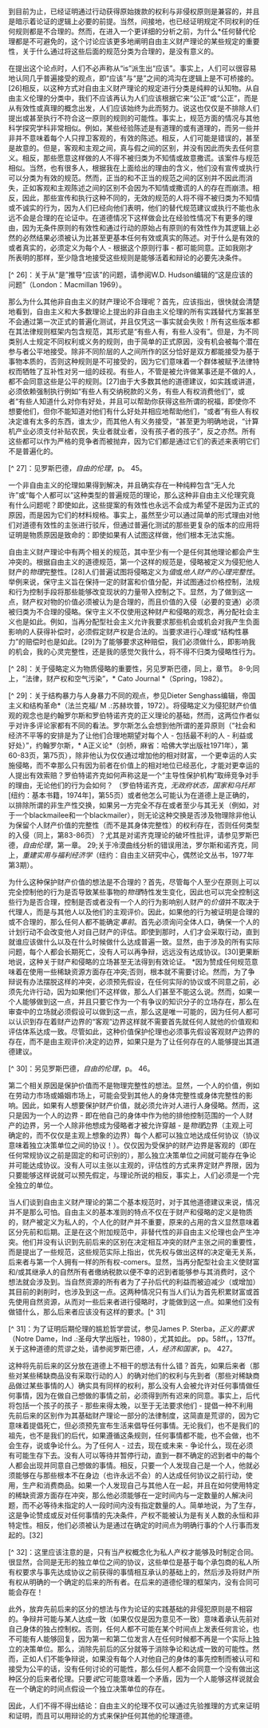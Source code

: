 ###

到目前为止，已经证明通过行动获得原始拨款的权利与非侵权原则是兼容的，并且是暗示着论证的逻辑上必要的前提。当然，间接地，也已经证明规定不同权利的任何规则都是不合理的。然而，在进入一个更详细的分析之前，为什么*任何替代伦理都是不可避免的，这个讨论应该更多地阐明自由主义财产理论的某些规定的重要性，关于什么通过将这些后面的规范分类为合理的，是没有意义的。

在提出这个论点时，人们不必声称从“is”派生出“应该”。事实上，人们可以很容易地认同几乎普遍接受的观点，即“应该”与“是”之间的鸿沟在逻辑上是不可桥接的。[26]相反，以这种方式对自由主义财产理论的规定进行分类是纯粹的认知物。从自由主义伦理的分类中，我们不应该再认为人们应该根据它来“公正”或“公正”，而是从有效性或真理的概念出发，人们应该始终为此而努力。说这也仅仅是不排除人们提出或甚至执行不符合这一原则的规则的可能性。事实上，规范方面的情况与其他科学探究学科非常相似。例如，某些经验陈述是有道理的或有道理的，而另一些并非并不意味着每个人只捍卫客观的，有效的陈述。相反，人们可能是错误的，甚至是故意的。但是，客观和主观之间，真与假之间的区别，并没有因此而失去任何意义。相反，那些愿意这样做的人不得不被归类为不知情或故意撒谎。该案件与规范相似。当然，也有很多人，根据我在上面给出的理由的含义，他们没有宣传或执行可以分类为有效的规范。然而，正当的和不正当的规范之间的区别并不因此而消失，正如客观和主观陈述之间的区别不会因为不知情或撒谎的人的存在而崩溃。相反，因此，那些宣传和执行这种不同的，无效的规范的人将不得不被归类为不知情或不诚实的行为，因为人们已经向他们表明，他们的替代规范建议或执行不能也永远不会是合理的在论证中。在道德情况下这样做会比在经验性情况下有更多的理由，因为无条件原则的有效性和通过行动的原始占有原则的有效性作为其逻辑上必然的必然结果必须被认为比甚至更基本任何有效或真实的陈述。对于什么是有效的或者真实的，必须定义为每个人 - 根据这个原则行事 - 都可能同意。正如我刚才所表明的那样，至少隐含地接受这些规则是能够活着和辩论的必要先决条件。

[^ 26]：关于从“是”推导“应该”的问题，请参阅W.D. Hudson编辑的“这是应该的问题”（London：Macmillan 1969）。

那么为什么其他非自由主义的财产理论不合理呢？首先，应该指出，很快就会清楚地看到，自由主义和大多数理论上提出的非自由主义伦理的所有实践替代方案甚至不会通过第一次正式的普遍化测试，并且仅凭这一事实就会失败！所有这些版本都在其法律规则框架内包含规范，其形式是“有些人有，有些人没有”。但是，为不同类别人士规定不同权利或义务的规则，由于简单的正式原因，没有机会被每个潜在参与者公平地接受。除非不同阶层的人之间所作的区分恰好是双方都能接受为基于事物本质的，否则这种规则是不可接受的，因为它们意味着一个群体被赋予法律特权而牺牲了互补性对另一组的歧视。有些人，不管是被允许做某事还是不做的人，都不会同意这些是公平的规则。[27]由于大多数其他的道德建议，如实践或讲道，必须依赖强制执行例如“有些人有交纳税款的义务，有些人有权消费他们”，或者“有些人知道什么对你有好处，并且可以帮助你获得这些所谓的祝福，即使你不想要他们，但你不能知道对他们有什么好处并相应地帮助他们，“或者”有些人有权决定谁有太多的东西，谁太少，而其他人有义务接受，“甚至更为明确地说，“计算机产业必须支付补贴农民，失业者就业者，没有孩子者的孩子”，反之亦然。所有这些都可以作为严格的竞争者而被抛弃，因为它们都是通过它们的表述来表明它们不是普遍化的。

[^ 27]：见罗斯巴德，*自由的伦理*，p。 45。

一个非自由主义的伦理如果得到解决，并且确实存在一种纯粹包含“无人允许”或“每个人都可以”这种类型的普遍规范的理论，那么这种非自由主义伦理究竟有什么问题呢？即使如此，这些提案的有效性也永远不会成为希望不是因为正式的原因，而是因为它们的材料规格。事实上，虽然至少可以通过简单的形式理由对他们对道德有效性的主张进行驳斥，但通过普遍化测试的那些更复杂的版本的应用将证明是物质原因是致命的：即使如果有人试图这样做，他们根本无法实施。

自由主义财产理论中有两个相关的规范，其中至少有一个是任何其他理论都会产生冲突的。根据自由主义的道德规范，第一个这样的规范是，侵略被定义为侵犯他人财产的*物理*完整性。[28]人们普遍试图将侵略定义为*值*或*他人财产的心理完整性*。举例来说，保守主义旨在保持一定的财富和价值分配，并试图通过价格控制，法规和行为控制手段将那些能够改变现状的力量带入控制之下。显然，为了做到这一点，财产权对物的价值必须被认为是合理的，而且价值的入侵（必要的变通）必须被归类为不合理的侵略。保守主义不仅使用这种财产和侵略的观念，再分配社会主义也是如此。例如，当再分配型社会主义允许我要求那些机会或机会对我产生负面影响的人获得补偿时，必须假定财产权是合法的。当要求进行心理或“结构性暴力”的赔偿时也是如此。[29]为了能够要求这种赔偿，我们必须做什么，即影响我的机会，我的心灵完整性，还是我的感觉欠我什么，将不得不归类为侵略性行为。

[^ 28]：关于侵略定义为物质侵略的重要性，另见罗斯巴德，同上，章节。 8-9;同上，“法律，财产权和空气污染”，* Cato Journal *（Spring，1982）。

[^ 29]：关于结构暴力与人身暴力不同的观点，参见Dieter Senghass编辑，帝国主义和结构革命*（法兰克福/ M .:苏赫坎普，1972）。将侵略定义为侵犯财产价值观的观念也是约翰罗尔斯和罗伯特诺齐克的正义理论的基础，然而，这两位作者似乎对许多评论家都有不同的看法。罗尔斯怎么会想到他所谓的差异原则（“社会和经济不平等的安排是为了让他们合理地期望对每个人 - 包括最不利的人 - 利益或好处）”，约翰罗尔斯，* A正义论*（剑桥，麻省：哈佛大学出版社1971年），第60-83页，第75页），除非他认为仅仅通过增加他的相对财富，一个更幸运的人实施侵略，而不幸那么只有因为前者在价值上的相对地位已经恶化，才能对更幸运的人提出有效索赔？罗伯特诺齐克如何声称这是一个“主导性保护机构”取缔竞争对手的理由，无论他们的行为会如何？ （罗伯特诺齐克，*无政府状态，国家和乌托邦* [纽约：基本书籍，1974年]，第55页）或者他怎么可能认为在道德上是正确的，以排除所谓的非生产性交换，如果另一方完全不存在或者至少与其无关（例如，对于一个blackmailee和一个blackmailer），则无论这种交换是否涉及物理除非他认为保留个人财产价值的完整性（而不是其身体完整性）的权利存在，否则任何类型的入侵（同上，第83-86页）？尤其是对诺齐克理论的破坏性批评，请参见罗斯巴德，*自由伦理*，第一章。 29;关于冷漠曲线分析的错误用法，罗尔斯和诺齐克，同上，*重建实用与福利经济学*（纽约：自由主义研究中心，偶然论文丛书，1977年第3期）。

为什么这种保护财产价值的想法是不合理的？首先，尽管每个人至少在原则上可以完全控制他的行为是否导致某些事物的*物理*特性发生变化，因此也可以完全控制这些行为是否合理，控制是否或者没有一个人的行为影响别人财产的*价值*并不取决于代理人，而是与其他人以及他们的主观评价。因此，如果他的行为被证明是合理的或不合理的，那么任何人都不能确定*事前*。首先必须询问全体人口，确保一个人的计划行动不会改变他人对自己财产的评估。即使到那时，人们才会采取行动，直到就谁应该做什么以及在什么时候做什么达成普遍一致。显然，由于涉及的所有实际问题，每个人都会长期死亡，没有人可以再争辩，远远没有达成协议。[30]更果断地说，这种关于财产和侵略的立场甚至无法得到有效论证。 *因为赞成任何规范意味着在使用一些稀缺资源方面存在冲突;否则，根本就不需要讨论。然而，为了争辩说有办法摆脱这样的冲突，必须预先假设，在任何实际的协议或不同意之前，必须先允许行动，因为如果他们不这样做，那么人们甚至不能这么说。然而，如果一个人能够做到这一点，并且只要它作为一个有争议的知识分子的立场存在，那么在审查中的立场就必须假设可以做到这一点，那么这是唯一可能的，因为任何人都可以认识到存在着财产边界的“客观”边界这样就不需要首先就任何人就他的价值观和评估体系达成一致。尽管如此，这种价值保护伦理也必须事先假设客观财产边界的存在，而不是由主观评价决定的边界，如果只是为了让任何存在的人能够提出其道德建议。

[^ 30]：另见罗斯巴德，*自由的伦理*，p。 46。

第二个相关原因是保护价值而不是物理完整性的想法。显然，一个人的价值，例如在劳动力市场或婚姻市场上，可能会受到其他人的身体完整性或身体完整性的影响。因此，如果有人想要保护财产价值，就必须允许对人进行人身侵略。然而，这只是因为一个人的边界 - 即在他自己的身体中作为他的排他控制范围的一个人财产的边界，另一个人除非他想成为侵略者才被允许穿越 - 是*物理*边界（主观上可确定的，而不仅仅是主观上想象的边界）每个人都可以独立地达成任何协议（协议意味着独立决策单位之间的协议！）。仅仅因为受保护的财产边界是客观的（即在任何常规协议之前是固定的和可识别的），那么独立决策单位之间就可能存在争论并可能达成协议。没有人可以主张以主观的，评估性的方式来界定财产界限，因为只要能够这样说就可以预先假定，与理论所说的相反，事实上，人们必须是一个完全独立的单位。

当人们谈到自由主义财产理论的第二个基本规范时，对于其他道德建议来说，情况并不是那么可怕。自由主义的基本准则的特点不仅在于财产和侵略的定义是物质的，财产被定义为私人的，个人化的财产并不重要，原来的占用的含义显然意味着区分先前和后期。正是在这个附加规范中，非替代性的非自由主义伦理也会产生冲突。他们并没有认识到先前后来的区别在决定相互冲突的财产主张之间的重要性，而是提出了一些规范，这些规范实际上指出，优先权与做出这样的决定毫无关系，后来者与第一个人拥有一样的所有权-comers。显然，当再分配型社会主义使财富和/或其继承人的自然所有者缴纳税款以便不幸的迟到者能够参与其消费时，这个想法就会涉及到。当自然资源的所有者为了子孙后代的利益而被迫减少（或增加）其目前的剥削时，也涉及到这一点。这两种情况只有当人们认为首先积累财富或首先使用自然资源，从而对一些后来者进行侵略时，才能做到这一点。如果他们没有做错什么，那么后来者应该没有这样的要求。[^ 31]

[^ 31]：为了证明后期伦理的尴尬哲学尝试，参见James P. Sterba，*正义的要求*（Notre Dame，Ind .:圣母大学出版社，1980），尤其如此。 pp。58ff。，137ff。关于这种道德的荒谬之处，请参阅罗斯巴德，*人，经济和国家*，p。 427。

这种将先前后来的区分放在道德上不相干的想法有什么错？首先，如果后来者（那些对某些稀缺商品没有采取行动的人）的确对他们的权利与先到者（那些对稀缺商品做过某些事情的人）确实具有同样的权利，那么没有人会被允许对任何事情做任何事情，因为在做自己想做的事情之前，必须得到所有迟来的同意。事实上，后代将包括一个孩子的孩子 - 那些来得太晚，以至于无法要求他们 - 提倡一种不利用先前后来的区别作为其基础财产理论一部分的法律制度，这简直是荒谬的，因为它意味着提倡死亡，但必须预先宣布生活来倡导任何事情。无论我们，也不是我们的祖先，也不是我们的后代，如果遵循这条规则，任何事情都不能，也不会做，也不会生存，说或争论什么。为了任何人 - 过去，现在或未来 - 争论什么，现在必须有可能生存下去。没有人可以等待并暂停行动，直到一群不确定的迟到者中的每个人都会出现并同意自己想做的事情。相反，只要一个人发现自己是一个人，他就必须能够在与那些根本不在身边（也许永远不会）的人达成任何协议之前行动，使用，生产和消费商品。如果一个人发现自己与其他人在一起，并且在如何使用特定的稀缺资源方面存在冲突，那么他必须能够在一定时间内与一定数量的人解决问题，而不必等待未指定的人一段时间内没有指定数量的人。简单地说，为了生存，这是争论赞成或反对任何事情的先决条件，产权不能被认为是有关人数的永恒和非特定性。相反，他们必须被认为是通过在确定的时间点为明确行事的个人行事而发起的。[32]

[^ 32]：这里应该注意的是，只有当产权概念化为私人产权才能够及时制定合同。很显然，合同是无形的独立单位之间的协议，这些单位是基于每个承包商的私人所有权要求与事先达成协议之前获得的事情相互承认的基础上的，然后涉及将财产所有权从明确的一个确定的后来的所有者。在后来的道德伦理的框架内，没有合同可能会存在！

此外，放弃先前后来的区分的想法与作为论证的实践基础的非侵犯原则是不相容的。争辩并可能与某人达成一致（如果仅仅是因为意见不一致）意味着承认先前对自己身体的独占控制权。否则，任何人都不可能在某个时间点上发表任何言论，也不可能有人能够回复，因为第一和第二位发言人在任何时候都不再是一个实际上独立的决策单位。那么，消除先前后的区分就等于消除争论和达成一致的可能性。然而，正如人们不能争辩说，如果没有每个人对他自己的身体的事先控制而被认可和接受为公平的话，没有任何讨论的可能性，那么任何人都不会同意一个没有做出这种区分的后来者伦理。只要*说*它可能意味着一个矛盾，因为一个人能够这样说就会在一个确定的时间点假设一个独立决策单位的存在。

因此，人们不得不得出结论：自由主义的伦理不仅可以通过先验推理的方式来证明和证明，而且可以用辩论的方式来保护任何其他的伦理道德。
